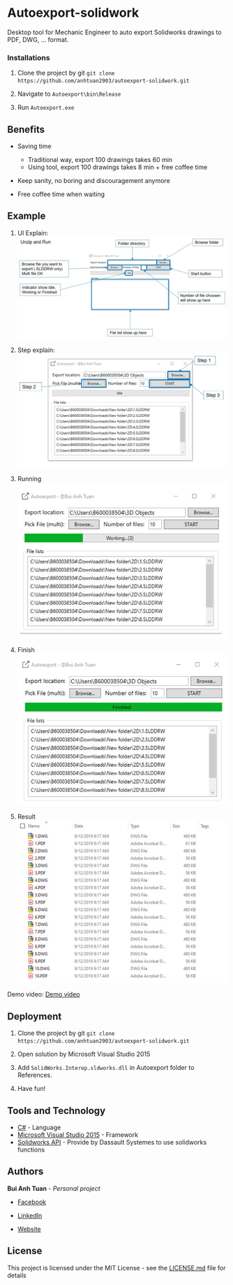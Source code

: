 # Autoexport-solidwork

Desktop tool for Mechanic Engineer to auto export Solidworks drawings to PDF, DWG, ... format.

### Installations

1. Clone the project by git ```git clone https://github.com/anhtuan2903/autoexport-solidwork.git```

2. Navigate to ```Autoexport\bin\Release```

3. Run ```Autoexport.exe```

## Benefits

- Saving time
     - Traditional way, export 100 drawings takes 60 min
     - Using tool, export 100 drawings takes 8 min + free coffee time

- Keep sanity, no boring and discouragement anymore

- Free coffee time when waiting

## Example

1. UI Explain:
![UI explain](https://github.com/anhtuan2903/autoexport-solidwork/blob/master/Assets/detail.jpg)

2. Step explain:
![Step explain](https://github.com/anhtuan2903/autoexport-solidwork/blob/master/Assets/step.jpg)

3. Running
![Running](https://github.com/anhtuan2903/autoexport-solidwork/blob/master/Assets/run.jpg)

4. Finish
![Finish](https://github.com/anhtuan2903/autoexport-solidwork/blob/master/Assets/finish.jpg)

5. Result
![Result](https://github.com/anhtuan2903/autoexport-solidwork/blob/master/Assets/result.jpg)

Demo video: [Demo video](https://github.com/anhtuan2903/autoexport-solidwork/blob/master/Assets/AutoexportManual.mp4)


## Deployment

1. Clone the project by git ```git clone https://github.com/anhtuan2903/autoexport-solidwork.git```

2. Open solution by Microsoft Visual Studio 2015

3. Add ```SolidWorks.Interop.sldworks.dll``` in Autoexport folder to References.

4. Have fun!

## Tools and Technology

* [C#](https://docs.microsoft.com/en-us/dotnet/csharp/) - Language
* [Microsoft Visual Studio 2015](https://visualstudio.microsoft.com/vs/older-downloads/) - Framework
* [Solidworks API](http://help.solidworks.com/2018/english/api/sldworksapiprogguide/overview/solidworks_csharp_and_vb.net__project_templates.htm?verRedirect=1) - Provide by Dassault Systemes to use solidworks functions

## Authors

**Bui Anh Tuan** - *Personal project* 

- [Facebook](https://www.facebook.com/buianhtuan2903/)

- [LinkedIn](https://www.linkedin.com/in/buianhtuan2903/)

- [Website]()

## License

This project is licensed under the MIT License - see the [LICENSE.md](https://github.com/anhtuan2903/autoexport-solidwork/blob/master/LICENSE) file for details
